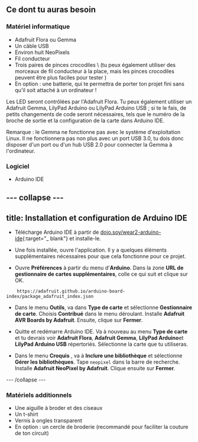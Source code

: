 ## Ce dont tu auras besoin

### Matériel informatique

+ Adafruit Flora ou Gemma
+ Un câble USB
+ Environ huit NeoPixels
+ Fil conducteur
+ Trois paires de pinces crocodiles \ (tu peux également utiliser des morceaux de fil conducteur à la place, mais les pinces crocodiles peuvent être plus faciles pour tester \)
+ En option : une batterie, qui te permettra de porter ton projet fini sans qu'il soit attaché à un ordinateur !

Les LED seront contrôlées par l'Adafruit Flora. Tu peux également utiliser un Adafruit Gemma, LilyPad Arduino ou LilyPad Arduino USB ; si te le fais, de petits changements de code seront nécessaires, tels que le numéro de la broche de sortie et la configuration de la carte dans Arduino IDE.

Remarque : le Gemma ne fonctionne pas avec le système d'exploitation Linux. Il ne fonctionnera pas non plus avec un port USB 3.0, tu dois donc disposer d'un port ou d'un hub USB 2.0 pour connecter la Gemma à l'ordinateur.

### Logiciel

+ Arduino IDE

--- collapse ---
---
title: Installation et configuration de Arduino IDE
---

+ Télécharge Arduino IDE à partir de [dojo.soy/wear2-arduino-ide](http://dojo.soy/wear2-arduino-ide){:target="_ blank"} et installe-le.

+ Une fois installée, ouvre l'application. Il y a quelques éléments supplémentaires nécessaires pour que cela fonctionne pour ce projet.

+ Ouvre **Préférences** à partir du menu d'**Arduino**. Dans la zone **URL de gestionnaire de cartes supplémentaires**, colle ce qui suit et clique sur OK.

```
    https://adafruit.github.io/arduino-board-index/package_adafruit_index.json
```

+ Dans le menu **Outils**, va dans **Type de carte** et sélectionne **Gestionnaire de carte**. Choisis **Contribué** dans le menu déroulant. Installe **Adafruit AVR Boards by Adafruit**. Ensuite, clique sur **Fermer**.

+ Quitte et redémarre Arduino IDE. Va à nouveau au menu **Type de carte** et tu devrais voir **Adafruit Flora**, **Adafruit Gemma**, **LilyPad Arduino**et **LilyPad Arduino USB** répertoriés. Sélectionne la carte que tu utiliseras.

+ Dans le menu **Croquis** , va à **Inclure une bibliothèque** et sélectionne **Gérer les bibliothèques**. Tape `neopixel` dans la barre de recherche. Installe **Adafruit NeoPixel by Adafruit**. Clique ensuite sur **Fermer**.

--- /collapse ---

### Matériels additionnels

+ Une aiguille à broder et des ciseaux
+ Un t-shirt
+ Vernis à ongles transparent
+ En option : un cercle de broderie (recommandé pour faciliter la couture de ton circuit)

